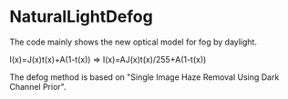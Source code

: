 # NaturalLightDefog

The code mainly shows the new optical model for fog by daylight.

I(x)=J(x)t(x)+A(1-t(x)) => I(x)=AJ(x)t(x)/255+A(1-t(x))

The defog method is based on "Single Image Haze Removal Using Dark Channel Prior".
